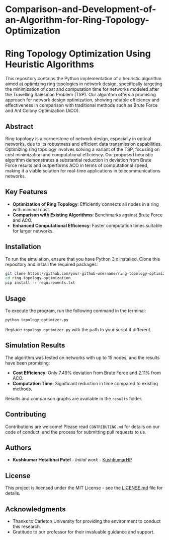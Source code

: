 # Comparison-and-Development-of-an-Algorithm-for-Ring-Topology-Optimization

# Ring Topology Optimization Using Heuristic Algorithms

This repository contains the Python implementation of a heuristic algorithm aimed at optimizing ring topologies in network design, specifically targeting the minimization of cost and computation time for networks modeled after the Travelling Salesman Problem (TSP). Our algorithm offers a promising approach for network design optimization, showing notable efficiency and effectiveness in comparison with traditional methods such as Brute Force and Ant Colony Optimization (ACO).

## Abstract

Ring topology is a cornerstone of network design, especially in optical networks, due to its robustness and efficient data transmission capabilities. Optimizing ring topology involves solving a variant of the TSP, focusing on cost minimization and computational efficiency. Our proposed heuristic algorithm demonstrates a substantial reduction in deviation from Brute Force results and outperforms ACO in terms of computational speed, making it a viable solution for real-time applications in telecommunications networks.

## Key Features

- **Optimization of Ring Topology**: Efficiently connects all nodes in a ring with minimal cost.
- **Comparison with Existing Algorithms**: Benchmarks against Brute Force and ACO.
- **Enhanced Computational Efficiency**: Faster computation times suitable for larger networks.

## Installation

To run the simulation, ensure that you have Python 3.x installed. Clone this repository and install the required packages:

```bash
git clone https://github.com/your-github-username/ring-topology-optimization.git
cd ring-topology-optimization
pip install -r requirements.txt
```

## Usage

To execute the program, run the following command in the terminal:

```bash
python topology_optimizer.py
```

Replace `topology_optimizer.py` with the path to your script if different.

## Simulation Results

The algorithm was tested on networks with up to 15 nodes, and the results have been promising:

- **Cost Efficiency**: Only 7.49% deviation from Brute Force and 2.11% from ACO.
- **Computation Time**: Significant reduction in time compared to existing methods.

Results and comparison graphs are available in the `results` folder.

## Contributing

Contributions are welcome! Please read `CONTRIBUTING.md` for details on our code of conduct, and the process for submitting pull requests to us.

## Authors

- **Kushkumar Hetalbhai Patel** - *Initial work* - [KushkumarHP](https://github.com/KushkumarHP)

## License

This project is licensed under the MIT License - see the [LICENSE.md](LICENSE) file for details.

## Acknowledgments

- Thanks to Carleton University for providing the environment to conduct this research.
- Gratitude to our professor for their invaluable guidance and support.

